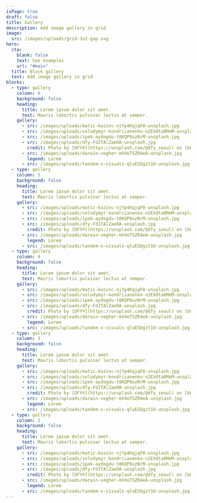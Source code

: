 ```yaml
---
isPage: true
draft: false
title: Gallery
description: Add image gallery in grid
image:
  src: /images/uploads/grid-3x2-gap.svg
hero:
  cta:
    blank: false
    text: See examples
    url: "#main"
  title: Block gallery
  text: Add image gallery in grid
blocks:
  - type: gallery
    column: 6
    background: false
    heading:
      title: Lorem ipsum dolor sit amet.
      text: Mauris lobortis pulvinar lectus at semper.
    gallery:
      - src: /images/uploads/matic-kozinc-njYp4KqjqF8-unsplash.jpg
      - src: /images/uploads/volodymyr-kondriianenko-n2EXdta0MeM-unsplash.jpg
      - src: /images/uploads/ipek-aydogdu-t8KQP8uzNrM-unsplash.jpg
      - src: /images/uploads/dfy-FdJTAlZaeOA-unsplash.jpg
        credit: Photo by [DFY®](https://unsplash.com/@dfy_seoul) on [Unsplash](https://unsplash.com/)
      - src: /images/uploads/darwin-vegher-mV4oTSZR4eA-unsplash.jpg
        legend: Lorem
      - src: /images/uploads/tandem-x-visuals-qluESDgit1U-unsplash.jpg   
  - type: gallery
    column: 5
    background: false
    heading:
      title: Lorem ipsum dolor sit amet.
      text: Mauris lobortis pulvinar lectus at semper.
    gallery:
      - src: /images/uploads/matic-kozinc-njYp4KqjqF8-unsplash.jpg
      - src: /images/uploads/volodymyr-kondriianenko-n2EXdta0MeM-unsplash.jpg
      - src: /images/uploads/ipek-aydogdu-t8KQP8uzNrM-unsplash.jpg
      - src: /images/uploads/dfy-FdJTAlZaeOA-unsplash.jpg
        credit: Photo by [DFY®](https://unsplash.com/@dfy_seoul) on [Unsplash](https://unsplash.com/)
      - src: /images/uploads/darwin-vegher-mV4oTSZR4eA-unsplash.jpg
        legend: Lorem
      - src: /images/uploads/tandem-x-visuals-qluESDgit1U-unsplash.jpg   
  - type: gallery
    column: 4
    background: false
    heading:
      title: Lorem ipsum dolor sit amet.
      text: Mauris lobortis pulvinar lectus at semper.
    gallery:
      - src: /images/uploads/matic-kozinc-njYp4KqjqF8-unsplash.jpg
      - src: /images/uploads/volodymyr-kondriianenko-n2EXdta0MeM-unsplash.jpg
      - src: /images/uploads/ipek-aydogdu-t8KQP8uzNrM-unsplash.jpg
      - src: /images/uploads/dfy-FdJTAlZaeOA-unsplash.jpg
        credit: Photo by [DFY®](https://unsplash.com/@dfy_seoul) on [Unsplash](https://unsplash.com/)
      - src: /images/uploads/darwin-vegher-mV4oTSZR4eA-unsplash.jpg
        legend: Lorem
      - src: /images/uploads/tandem-x-visuals-qluESDgit1U-unsplash.jpg   
  - type: gallery
    column: 3
    background: false
    heading:
      title: Lorem ipsum dolor sit amet.
      text: Mauris lobortis pulvinar lectus at semper.
    gallery:
      - src: /images/uploads/matic-kozinc-njYp4KqjqF8-unsplash.jpg
      - src: /images/uploads/volodymyr-kondriianenko-n2EXdta0MeM-unsplash.jpg
      - src: /images/uploads/ipek-aydogdu-t8KQP8uzNrM-unsplash.jpg
      - src: /images/uploads/dfy-FdJTAlZaeOA-unsplash.jpg
        credit: Photo by [DFY®](https://unsplash.com/@dfy_seoul) on [Unsplash](https://unsplash.com/)
      - src: /images/uploads/darwin-vegher-mV4oTSZR4eA-unsplash.jpg
        legend: Lorem
      - src: /images/uploads/tandem-x-visuals-qluESDgit1U-unsplash.jpg   
  - type: gallery
    column: 2
    background: false
    heading:
      title: Lorem ipsum dolor sit amet.
      text: Mauris lobortis pulvinar lectus at semper.
    gallery:
      - src: /images/uploads/matic-kozinc-njYp4KqjqF8-unsplash.jpg
      - src: /images/uploads/volodymyr-kondriianenko-n2EXdta0MeM-unsplash.jpg
      - src: /images/uploads/ipek-aydogdu-t8KQP8uzNrM-unsplash.jpg
      - src: /images/uploads/dfy-FdJTAlZaeOA-unsplash.jpg
        credit: Photo by [DFY®](https://unsplash.com/@dfy_seoul) on [Unsplash](https://unsplash.com/)
      - src: /images/uploads/darwin-vegher-mV4oTSZR4eA-unsplash.jpg
        legend: Lorem
      - src: /images/uploads/tandem-x-visuals-qluESDgit1U-unsplash.jpg   
---
```

